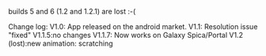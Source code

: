builds 5 and 6 (1.2 and 1.2.1) are lost :-(


Change log:
V1.0: App released on the android market.
V1.1: Resolution issue "fixed"
V1.1.5:no changes
V1.1.7: Now works on Galaxy Spica/Portal
V1.2 (lost):new animation: scratching

